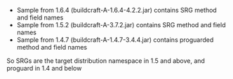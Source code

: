 * Sample from 1.6.4 (buildcraft-A-1.6.4-4.2.2.jar) contains SRG method and field names
* Sample from 1.5.2 (buildcraft-A-3.7.2.jar) contains SRG method and field names
* Sample from 1.4.7 (buildcraft-A-1.4.7-3.4.4.jar) contains proguarded method and field names

So SRGs are the target distribution namespace in 1.5 and above, and proguard in 1.4 and below